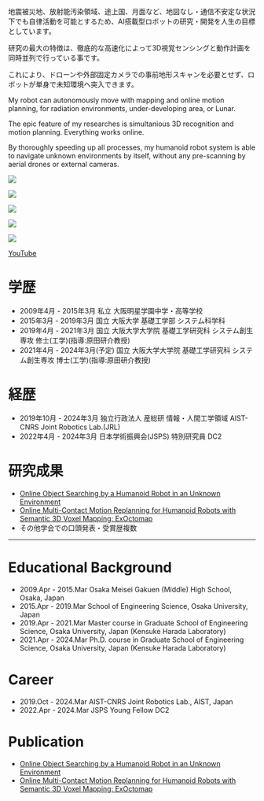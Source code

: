 地震被災地、放射能汚染領域、途上国、月面など、地図なし・通信不安定な状況下でも自律活動を可能とするため、AI搭載型ロボットの研究・開発を人生の目標としています。

研究の最大の特徴は、徹底的な高速化によって3D視覚センシングと動作計画を同時並列で行っている事です。

これにより、ドローンや外部固定カメラでの事前地形スキャンを必要とせず、ロボットが単身で未知環境へ突入できます。

My robot can autonomously move with mapping and online motion planning, for radiation environments, under-developing area, or Lunar.

The epic feature of my researches is simultanious 3D recognition and motion planning. Everything works online.

By thoroughly speeding up all processes, my humanoid robot system is able to navigate unknown environments by itself, without any pre-scanning by aerial drones or external cameras.


[![](https://img.youtube.com/vi/-vjrfDbgqIA/0.jpg)](https://www.youtube.com/watch?v=-vjrfDbgqIA)

[![](https://img.youtube.com/vi/a1Q6IB2DRes/0.jpg)](https://www.youtube.com/watch?v=a1Q6IB2DRes)

[![](https://img.youtube.com/vi/eNSgVcE5eg4/0.jpg)](https://www.youtube.com/watch?v=eNSgVcE5eg4)

[![](https://img.youtube.com/vi/2rr84jnez4k/0.jpg)](https://www.youtube.com/watch?v=2rr84jnez4k)

[![](https://img.youtube.com/vi/q-xpZdomM0k/0.jpg)](https://www.youtube.com/watch?v=q-xpZdomM0k)


[YouTube](https://www.youtube.com/@masatotsuru558)



# 学歴
* 2009年4月 - 2015年3月 私立 大阪明星学園中学・高等学校
* 2015年3月 - 2019年3月 国立 大阪大学 基礎工学部 システム科学科
* 2019年4月 - 2021年3月 国立 大阪大学大学院 基礎工学研究科 システム創生専攻 修士(工学)(指導:原田研介教授)
* 2021年4月 - 2024年3月(予定) 国立 大阪大学大学院 基礎工学研究科 システム創生専攻 博士(工学)(指導:原田研介教授)

# 経歴
* 2019年10月 - 2024年3月 独立行政法人 産総研 情報・人間工学領域 AIST-CNRS Joint Robotics Lab.(JRL)
* 2022年4月 - 2024年3月 日本学術振興会(JSPS) 特別研究員 DC2

# 研究成果
* [Online Object Searching by a Humanoid Robot in an Unknown Environment](https://ieeexplore.ieee.org/document/9361266)
* [Online Multi-Contact Motion Replanning for Humanoid Robots with Semantic 3D Voxel Mapping: ExOctomap](https://www.mdpi.com/2541886)
* その他学会での口頭発表・受賞歴複数

---


# Educational Background
* 2009.Apr - 2015.Mar Osaka Meisei Gakuen (Middle) High School, Osaka, Japan
* 2015.Apr - 2019.Mar School of Engineering Science, Osaka University, Japan
* 2019.Apr - 2021.Mar Master course in Graduate School of Engineering Science, Osaka University, Japan (Kensuke Harada Laboratory)
* 2021.Apr - 2024.Mar Ph.D. course in Graduate School of Engineering Science, Osaka University, Japan (Kensuke Harada Laboratory)

# Career

* 2019.Oct - 2024.Mar AIST-CNRS Joint Robotics Lab., AIST, Japan
* 2022.Apr - 2024.Mar JSPS Young Fellow DC2



# Publication
* [Online Object Searching by a Humanoid Robot in an Unknown Environment](https://ieeexplore.ieee.org/document/9361266)
* [Online Multi-Contact Motion Replanning for Humanoid Robots with Semantic 3D Voxel Mapping: ExOctomap](https://www.mdpi.com/2541886)

